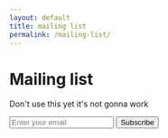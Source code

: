 ```yaml
---
layout: default
title: mailing list
permalink: /mailing-list/
---
```


# Mailing list

Don't use this yet it's not gonna work

<form id="signup-form" class="max-w-md mx-auto p-4">
  <input 
    type="email" 
    id="email" 
    required 
    placeholder="Enter your email"
    class="w-full p-2 border rounded mb-2"
  >
  <button 
    type="submit"
    class="w-full bg-blue-500 text-white p-2 rounded hover:bg-blue-600"
  >
    Subscribe
  </button>
  <p id="status" class="mt-2 text-center"></p>
</form>

<script>
document.getElementById('signup-form').addEventListener('submit', async (e) => {
  e.preventDefault();
  const email = document.getElementById('email').value;
  const statusElement = document.getElementById('status');
  
  try {
    const response = await fetch('https://mailing-list.nialls-account.workers.dev', {
      method: 'POST',
      headers: {
        'Content-Type': 'application/json',
      },
      body: JSON.stringify({ email })
    });
    
    const data = await response.json();
    
    if (response.ok) {
      statusElement.textContent = 'Thanks for subscribing!';
      statusElement.className = 'mt-2 text-center text-green-600';
    } else {
      throw new Error(data.message || 'Something went wrong');
    }
  } catch (error) {
    statusElement.textContent = error.message;
    statusElement.className = 'mt-2 text-center text-red-600';
  }
});
</script>